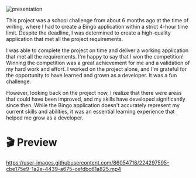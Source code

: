 ![presentation](https://user-images.githubusercontent.com/86054718/224297548-315691cb-9bab-4f95-b7e2-645c7cff1803.png)

This project was a school challenge from about 6 months ago at the time of writing, where I had to create a Bingo application within a strict 4-hour time limit. Despite the deadline, I was determined to create a high-quality application that met all the project requirements.

I was able to complete the project on time and deliver a working application that met all the requirements. I'm happy to say that I won the competition! Winning the competition was a great achievement for me and a validation of my hard work and effort. I worked on the project alone, and I'm grateful for the opportunity to have learned and grown as a developer. It was a fun challenge.

However, looking back on the project now, I realize that there were areas that could have been improved, and my skills have developed significantly since then. While the Bingo application doesn't accurately represent my current skills and abilities, it was an essential learning experience that helped me grow as a developer.

# 🎬 Preview
https://user-images.githubusercontent.com/86054718/224297595-cbe175e9-1a2e-4439-a675-cefdbc61a825.mp4
